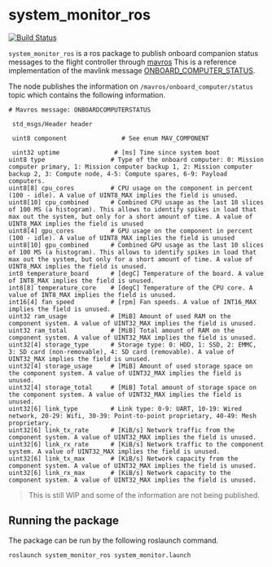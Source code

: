 # system_monitor_ros
[![Build Status](https://travis-ci.com/Auterion/system_monitor_ros.svg?branch=master)](https://travis-ci.com/Auterion/system_monitor_ros)

`system_monitor_ros` is a ros package to publish onboard companion status messages to the flight controller through [mavros](https://github.com/mavlink/mavros)
This is a reference implementation of the mavlink message [ONBOARD_COMPUTER_STATUS](https://mavlink.io/en/messages/common.html#ONBOARD_COMPUTER_STATUS).

The node publishes the information on `/mavros/onboard_computer/status` topic which contains the following information.

```
# Mavros message: ONBOARDCOMPUTERSTATUS

 std_msgs/Header header

 uint8 component               # See enum MAV_COMPONENT

 uint32 uptime               # [ms] Time since system boot
uint8 type                  # Type of the onboard computer: 0: Mission computer primary, 1: Mission computer backup 1, 2: Mission computer backup 2, 3: Compute node, 4-5: Compute spares, 6-9: Payload computers.
uint8[8] cpu_cores          # CPU usage on the component in percent (100 - idle). A value of UINT8_MAX implies the field is unused.
uint8[10] cpu_combined      # Combined CPU usage as the last 10 slices of 100 MS (a histogram). This allows to identify spikes in load that max out the system, but only for a short amount of time. A value of UINT8_MAX implies the field is unused
uint8[4] gpu_cores          # GPU usage on the component in percent (100 - idle). A value of UINT8_MAX implies the field is unused
uint8[10] gpu_combined      # Combined GPU usage as the last 10 slices of 100 MS (a histogram). This allows to identify spikes in load that max out the system, but only for a short amount of time. A value of UINT8_MAX implies the field is unused.
int8 temperature_board      # [degC] Temperature of the board. A value of INT8_MAX implies the field is unused.
int8[8] temperature_core    # [degC] Temperature of the CPU core. A value of INT8_MAX implies the field is unused.
int16[4] fan_speed          # [rpm] Fan speeds. A value of INT16_MAX implies the field is unused.
uint32 ram_usage            # [MiB] Amount of used RAM on the component system. A value of UINT32_MAX implies the field is unused.
uint32 ram_total            # [MiB] Total amount of RAM on the component system. A value of UINT32_MAX implies the field is unused.
uint32[4] storage_type      # Storage type: 0: HDD, 1: SSD, 2: EMMC, 3: SD card (non-removable), 4: SD card (removable). A value of UINT32_MAX implies the field is unused.
uint32[4] storage_usage     # [MiB] Amount of used storage space on the component system. A value of UINT32_MAX implies the field is unused.
uint32[4] storage_total     # [MiB] Total amount of storage space on the component system. A value of UINT32_MAX implies the field is unused.
uint32[6] link_type         # Link type: 0-9: UART, 10-19: Wired network, 20-29: Wifi, 30-39: Point-to-point proprietary, 40-49: Mesh proprietary.
uint32[6] link_tx_rate      # [KiB/s] Network traffic from the component system. A value of UINT32_MAX implies the field is unused.
uint32[6] link_rx_rate      # [KiB/s] Network traffic to the component system. A value of UINT32_MAX implies the field is unused.
uint32[6] link_tx_max       # [KiB/s] Network capacity from the component system. A value of UINT32_MAX implies the field is unused.
uint32[6] link_rx_max       # [KiB/s] Network capacity to the component system. A value of UINT32_MAX implies the field is unused.
```

> This is still WIP and some of the information are not being published.


## Running the package
The package can be run by the following roslaunch command.
```
roslaunch system_monitor_ros system_monitor.launch
```